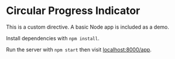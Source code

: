 Circular Progress Indicator
===========================

This is a custom directive. A basic Node app is included as a demo.

Install dependencies with `npm install`.

Run the server with `npm start` then visit [localhost:8000/app](http://localhost:8000/app).
